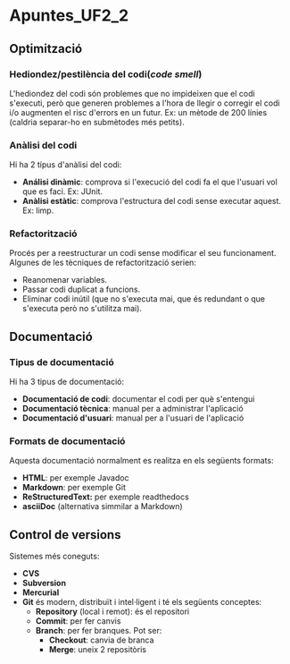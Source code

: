 # Apuntes_UF2_2
## Optimització
### Hediondez/pestilència del codi(*code smell*)
L'hediondez del codi són problemes que no impideixen que el codi s'executi, però que generen problemes a l'hora de llegir o corregir el codi i/o augmenten el risc d'errors en un futur. Ex: un mètode de 200 línies (caldria separar-ho en submètodes més petits).
### Anàlisi del codi
Hi ha 2 típus d'anàlisi del codi:
- **Análisi dinàmic**: comprova si l'execució del codi fa el que l'usuari vol que es faci. Ex: JUnit.
- **Anàlisi estàtic**: comprova l'estructura del codi sense executar aquest. Ex: limp.
### Refactorització
Procés per a reestructurar un codi sense modificar el seu funcionament. Algunes de les tècniques de refactorització serien:
- Reanomenar variables.
- Passar codi duplicat a funcions.
- Eliminar codi inútil (que no s'executa mai, que és redundant o que s'executa però no s'utilitza mai).
## Documentació
### Tipus de documentació
Hi ha 3 tipus de documentació:
- **Documentació de codi**: documentar el codi per què s'entengui
- **Documentació tècnica**: manual per a administrar l'aplicació
- **Documentació d'usuari**: manual per a l'usuari de l'aplicació
### Formats de documentació
Aquesta documentació normalment es realitza en els següents formats:
- **HTML**: per exemple Javadoc
- **Markdown**: per exemple Git
- **ReStructuredText:** per exemple readthedocs
- **asciiDoc** (alternativa simmilar a Markdown)
## Control de versions
Sistemes més coneguts:
- **CVS**
- **Subversion**
- **Mercurial**
- **Git** és modern, distribuït i intel·ligent i té els següents conceptes:
  - **Repository** (local i remot): és el repositori
  - **Commit**: per fer canvis
  - **Branch**: per fer branques. Pot ser:
    - **Checkout**: canvia de branca
    - **Merge**: uneix 2 repositòris
